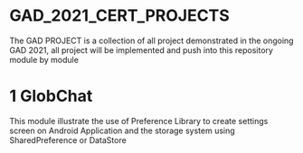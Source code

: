 # GAD_2021_CERT_PROJECTS

The GAD PROJECT is a collection of all project demonstrated in the ongoing GAD 2021, all project will be implemented and push into this repository module by module 

# 1 GlobChat
This module illustrate the use of Preference Library to create settings screen on Android Application and the storage system using SharedPreference or DataStore 


